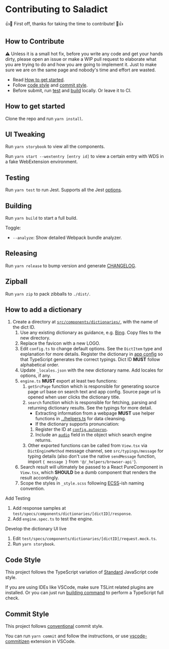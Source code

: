 # Contributing to Saladict

:+1::tada: First off, thanks for taking the time to contribute! :tada::+1:

## How to Contribute

:warning: Unless it is a small hot fix, before you write any code and get your hands dirty, please open an issue or make a WIP pull request to elaborate what you are trying to do and how you are going to implement it. Just to make sure we are on the same page and nobody's time and effort are wasted.

- Read [How to get started](#how-to-get-started).
- Follow [code style](#code-style) and [commit style](#commit-style).
- Before submit, run [test](#testing) and [build](#building) locally. Or leave it to CI.

## How to get started

Clone the repo and run `yarn install`.

## UI Tweaking

Run `yarn storybook` to view all the components.

Run `yarn start --wextentry [entry id]` to view a certain entry with WDS in a fake WebExtension environment.

## Testing

Run `yarn test` to run Jest. Supports all the Jest [options](https://jestjs.io/docs/en/cli).

## Building

Run `yarn build` to start a full build.

Toggle:

- `--analyze`: Show detailed Webpack bundle analyzer.

## Releasing

Run `yarn release` to bump version and generate [CHANGELOG](./CHANGELOG.md).

## Zipball

Run `yarn zip` to pack zibballs to `./dist/`.

## How to add a dictionary

1. Create a directory at [`src/components/dictionaries/`](./src/components/dictionaries/), with the name of the dict ID.
   1. Use any existing dictionary as guidance, e.g. [Bing](./src/components/dictionaries/bing). Copy files to the new directory.
   1. Replace the favicon with a new LOGO.
   1. Edit `config.ts` to change default options. See the `DictItem` type and explanation for more details. Register the dictionary in [app config](./src/app-config/dicts.ts) so that TypeScript generates the correct typings. Dict ID **MUST** follow alphabetical order.
   1. Update `_locales.json` with the new dictionary name. Add locales for options, if any.
   1. `engine.ts` **MUST** export at least two functions:
      1. `getSrcPage` function which is responsible for generating source page url base on search text and app config. Source page url is opened when user clicks the dictionary title.
      1. `search` function which is responsible for fetching, parsing and returning dictionary results. See the typings for more detail.
         - Extracting information from a webpage **MUST** use helper functions in [../helpers.ts](./components/dictionaries/helpers.ts) for data cleansing.
         - If the dictionary supports pronunciation:
         1. Register the ID at [`config.autopron`](https://github.com/crimx/ext-saladict/blob/a88cfed84129418b65914351ca14b86d7b1b758b/src/app-config/index.ts#L202-L223).
         1. Include an [`audio`](https://github.com/crimx/ext-saladict/blob/a88cfed84129418b65914351ca14b86d7b1b758b/src/typings/server.ts#L5-L9) field in the object which search engine returns.
      1. Other exported functions can be called from `View.tsx` via `DictEngineMethod` message channel, see `src/typings/message` for typing details (also don't use the native `sendMessage` function, import `{ message }` from `'@/_helpers/browser-api'`).
   1. Search result will ultimately be passed to a React PureComponent in `View.tsx`, which **SHOULD** be a dumb component that renders the result accordingly.
   1. Scope the styles in `_style.scss` following [ECSS](http://ecss.io/chapter5.html#anatomy-of-the-ecss-naming-convention)-ish naming convention.

Add Testing

1. Add response samples at `test/specs/components/dictionaries/[dictID]/response`.
1. Add `engine.spec.ts` to test the engine.

Develop the dictionary UI live

1. Edit `test/specs/components/dictionaries/[dictID]/request.mock.ts`.
1. Run `yarn storybook`.

## Code Style

This project follows the TypeScript variation of [Standard](https://standardjs.com) JavaScript code style.

If you are using IDEs like VSCode, make sure TSLint related plugins are installed. Or you can just run [building command](#building) to perform a TypeScript full check.

## Commit Style

This project follows [conventional](https://conventionalcommits.org/) commit style.

You can run `yarn commit` and follow the instructions, or use [vscode-commitizen](https://github.com/KnisterPeter/vscode-commitizen) extension in VSCode.
